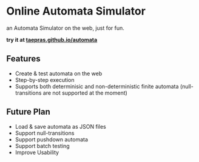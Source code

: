 # Online Automata Simulator
an Automata Simulator on the web, just for fun.

**try it at [taepras.github.io/automata](http://taepras.github.io/automata)**

## Features
- Create & test automata on the web
- Step-by-step execution
- Supports both determinisic and non-deterministic finite automata (null-transitions are not supported at the moment)

## Future Plan
- Load & save automata as JSON files
- Support null-transitions
- Support pushdown automata
- Support batch testing
- Improve Usability
